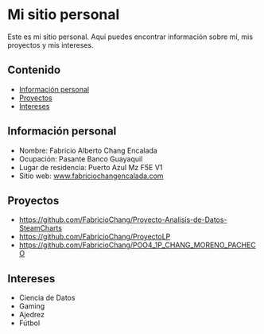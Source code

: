 # Mi sitio personal
Este es mi sitio personal. Aquí puedes encontrar información sobre mí, mis
proyectos y mis intereses.
## Contenido
* [Información personal](#información-personal)
* [Proyectos](#proyectos)
* [Intereses](#intereses)
## Información personal
* Nombre: Fabricio Alberto Chang Encalada
* Ocupación: Pasante Banco Guayaquil
* Lugar de residencia: Puerto Azul Mz F5E V1
* Sitio web: www.fabriciochangencalada.com
## Proyectos
* https://github.com/FabricioChang/Proyecto-Analisis-de-Datos-SteamCharts
* https://github.com/FabricioChang/ProyectoLP
* https://github.com/FabricioChang/POO4_1P_CHANG_MORENO_PACHECO
## Intereses
* Ciencia de Datos
* Gaming
* Ajedrez
* Fútbol
